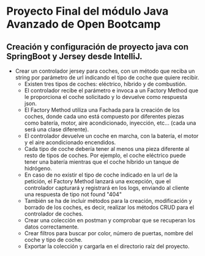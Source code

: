 # Proyecto Final del módulo Java Avanzado de Open Bootcamp
## Creación y configuración de proyecto java con SpringBoot y Jersey desde IntelliJ.<br>
* Crear un controlador jersey para coches, con un método que reciba un string por
parámetro de
url indicando el tipo de coche que quiere recibir.<br>
  * Existen tres tipos de coches:
  eléctrico, híbrido y de combustión.
  * El controlador recibe el parámetro e invoca a un Factory Method que le
  proporciona el coche solicitado y lo devuelve como respuesta json.
  * El Factory Method utiliza una Fachada para la creación de los coches, donde cada
  uno está compuesto por diferentes piezas como batería, motor, aire
  acondicionado, inyección, etc... (cada una será una clase diferente).
  * El controlador devuelve un coche en marcha, con la batería, el motor y el aire
  acondicionado encendidos.
  * Cada tipo de coche debería tener al menos una pieza diferente al resto de tipos
  de coches. Por ejemplo, el coche eléctrico puede tener una batería mientras que
  el coche híbrido un tanque de hidrógeno.
  * En caso de no existir el tipo de coche indicado en la url de la petición, el Factory
  Method lanzará una excepción, que el controlador capturará y registrará en los
  logs, enviando al cliente una respuesta de tipo not found "404"
  * También se ha de incluir métodos para la creación, modificación y borrado de los
  coches, es decir, realizar los métodos CRUD para el controlador de coches.
  * Crear una colección en postman y comprobar que se recuperan los datos
  correctamente. 
  * Crear filtros para buscar por color, número de puertas, nombre del
  coche y tipo de coche. 
  * Exportar la colección y cargarla en el directorio raíz del
  proyecto.